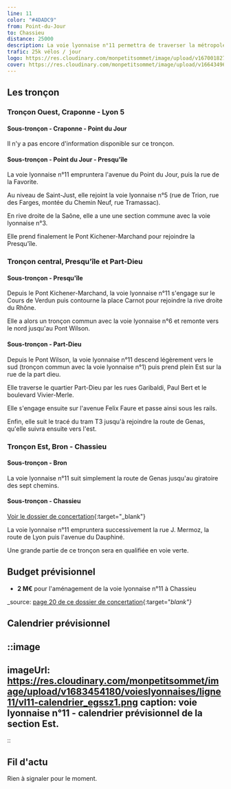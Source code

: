 ```yaml
---
line: 11
color: "#4DADC9"
from: Point-du-Jour
to: Chassieu
distance: 25000
description: La voie lyonnaise n°11 permettra de traverser la métropole lyonnaise sur un axe est-ouest. À l'Ouest, elle partira de Craponne pour desservir Tassin, Point du Jour et Saint Just. Elle traversera la presqu'île au niveau du quartier Perrache, puis continuera à l'est par la Part Dieu, le nord de Bron et enfin Chassieu.
trafic: 25k vélos / jour
logo: https://res.cloudinary.com/monpetitsommet/image/upload/v1670018272/voieslyonnaises/ligne11/cover-vl11_odsz6c.png
cover: https://res.cloudinary.com/monpetitsommet/image/upload/v1664349639/voieslyonnaises/ligne11/ligne11_lrgvh3.jpg
---
```


## Les tronçon

### Tronçon Ouest, Craponne - Lyon 5

#### Sous-tronçon - Craponne - Point du Jour
Il n'y a pas encore d'information disponible sur ce tronçon.

#### Sous-tronçon - Point du Jour - Presqu'île
La voie lyonnaise n°11 empruntera l'avenue du Point du Jour, puis la rue de la Favorite.

Au niveau de Saint-Just, elle rejoint la voie lyonnaise n°5 (rue de Trion, rue des Farges, montée du Chemin Neuf, rue Tramassac).

En rive droite de la Saône, elle a une une section commune avec la voie lyonnaise n°3.

Elle prend finalement le Pont Kichener-Marchand pour rejoindre la Presqu'île.

### Tronçon central, Presqu'île et Part-Dieu

#### Sous-tronçon - Presqu'île
Depuis le Pont Kichener-Marchand, la voie lyonnaise n°11 s'engage sur le Cours de Verdun puis contourne la place Carnot pour rejoindre la rive droite du Rhône.

Elle a alors un tronçon commun avec la voie lyonnaise n°6 et remonte vers le nord jusqu'au Pont Wilson.

#### Sous-tronçon - Part-Dieu
Depuis le Pont Wilson, la voie lyonnaise n°11 descend légèrement vers le sud (tronçon commun avec la voie lyonnaise n°1) puis prend plein Est sur la rue de la part dieu.

Elle traverse le quartier Part-Dieu par les rues Garibaldi, Paul Bert et le boulevard Vivier-Merle.

Elle s'engage ensuite sur l'avenue Felix Faure et passe ainsi sous les rails.

Enfin, elle suit le tracé du tram T3 jusqu'à rejoindre la route de Genas, qu'elle suivra ensuite vers l'est.

### Tronçon Est, Bron - Chassieu

#### Sous-tronçon - Bron
La voie lyonnaise n°11 suit simplement la route de Genas jusqu'au giratoire des sept chemins.

#### Sous-tronçon - Chassieu

[Voir le dossier de concertation](https://jeparticipe.grandlyon.com/media/default/0001/01/2a4ea62cc45978b872edb9bb3acc38b915245e14.pdf){:target="_blank"}

La voie lyonnaise n°11 empruntera successivement la rue J. Mermoz, la route de Lyon puis l'avenue du Dauphiné.

Une grande partie de ce tronçon sera en qualifiée en voie verte.

## Budget prévisionnel
- **2 M€** pour l'aménagement de la voie lyonnaise n°11 à Chassieu

_source: [page 20 de ce dossier de concertation](https://jeparticipe.grandlyon.com/media/default/0001/01/2a4ea62cc45978b872edb9bb3acc38b915245e14.pdf){:target="_blank"}_

## Calendrier prévisionnel
::image
---
imageUrl: https://res.cloudinary.com/monpetitsommet/image/upload/v1683454180/voieslyonnaises/ligne11/vl11-calendrier_egssz1.png
caption: voie lyonnaise n°11 - calendrier prévisionnel de la section Est.
---
::


## Fil d'actu
Rien à signaler pour le moment.
